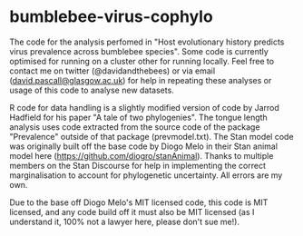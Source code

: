 # bumblebee-virus-cophylo
The code for the analysis perfomed in "Host evolutionary history predicts virus prevalence across bumblebee species". Some code is currently optimised for running on a cluster other for running locally. Feel free to contact me on twitter (@davidandthebees) or via email (david.pascall@glasgow.ac.uk) for help in repeating these analyses or usage of this code to analyse new datasets.

R code for data handling is a slightly modified version of code by Jarrod Hadfield for his paper "A tale of two phylogenies". The tongue length analysis uses code extracted from the source code of the package "Prevalence" outside of that package (prevmodel.txt). The Stan model code was originally built off the base code by Diogo Melo in their Stan animal model here (https://github.com/diogro/stanAnimal). Thanks to multiple members on the Stan Discourse for help in implementing the correct marginalisation to account for phylogenetic uncertainty. All errors are my own.

Due to the base off Diogo Melo's MIT licensed code, this code is MIT licensed, and any code build off it must also be MIT licensed (as I understand it, 100% not a lawyer here, please don't sue me!).
